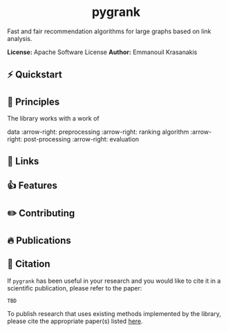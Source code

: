 <center><h1>pygrank</h1></center>  
Fast and fair recommendation algorithms for large graphs based on link analysis.

**License:** Apache Software License
**Author:** Emmanouil Krasanakis
  
## :zap: Quickstart  

  
## :brain: Principles
The library works with a work of

data :arrow-right: preprocessing :arrow-right: ranking algorithm :arrow-right: post-processing :arrow-right: evaluation

## :link: Links

## :thumbsup: Features

## :pencil2: Contributing

## :fire: Publications
  
## :notebook: Citation
If `pygrank` has been useful in your research and you would like to cite it in a scientific publication, please refer to the paper:
```
TBD
```
To publish research that uses existing methods implemented by the library, please cite the appropriate paper(s) listed [here](tutorials/citations.md).